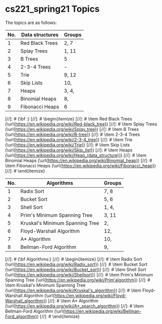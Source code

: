 # cs221_spring21 Topics

The topics are as follows:

| No. | Data structures | Groups |
| --- | ----------- | ----------- |
| 1   | Red Black Trees | 2, 7 |
| 2   | Splay Trees | 1, 11 |
| 3   | B Trees | 5 |
| 4   | 2-3-4 Trees | - |
| 5   | Trie | 9, 12 |
| 6   | Skip Lists | 10, |
| 7   | Heaps | 3, 4, |
| 8   | Binomial Heaps | 8,  |
| 9   | Fibonacci Heaps | 6 |


[//]: # {\bf :}
[//]: # \begin{itemize}
[//]: # 	\item Red Black Trees (\url{https://en.wikipedia.org/wiki/Red-black_tree})
[//]: # 	\item Splay Trees (\url{https://en.wikipedia.org/wiki/Splay_tree})
[//]: # 	\item B Trees (\url{https://en.wikipedia.org/wiki/B-tree})
[//]: # 	\item 2-3-4 Trees (\url{https://en.wikipedia.org/wiki/2-3-4_tree})
[//]: # 	\item Trie (\url{https://en.wikipedia.org/wiki/Trie})
[//]: # 	\item Skip Lists (\url{https://en.wikipedia.org/wiki/Skip_list})
[//]: # 	\item Heaps (\url{https://en.wikipedia.org/wiki/Heap_(data_structure)})
[//]: # 	\item Binomial Heaps (\url{https://en.wikipedia.org/wiki/Binomial_heap})
[//]: # 	\item Fibonacci Heaps (\url{https://en.wikipedia.org/wiki/Fibonacci_heap})
[//]: # \end{itemize}


| No. | Algorithms | Groups |
| --- | ----------- | ----------- |
| 1   | Radix Sort | 7, 8 |
| 2   | Bucket Sort | 5, 6 |
| 3   | Shell Sort | 1, 4, |
| 4   | Prim's Minimum Spanning Tree | 3, 11 |
| 5   | Kruskal's Minimum Spanning Tree | 2, |
| 6   | Floyd-Warshall Algorithm | 12,  |
| 7   | A\* Algorithm | 10, |
| 8   | Bellman-Ford Algorithm | 9, |

[//]: # {\bf Algorithms:}
[//]: # \begin{itemize}
[//]: # 	\item Radix Sort (\url{https://en.wikipedia.org/wiki/Radix_sort})
[//]: # 	\item Bucket Sort (\url{https://en.wikipedia.org/wiki/Bucket_sort})
[//]: # 	\item Shell Sort (\url{https://en.wikipedia.org/wiki/Shellsort})
[//]: # 	\item Prim's Minimum Spanning Tree (\url{https://en.wikipedia.org/wiki/Prim'algorithm})
[//]: # 	\item Kruskal's Minimum Spanning Tree (\url{https://en.wikipedia.org/wiki/Kruskal's_algorithm})
[//]: # 	\item Floyd-Warshall Algorithm (\url{https://en.wikipedia.org/wiki/Floyd-Warshall_algorithm})
[//]: # 	\item A* Algorithm (\url{https://en.wikipedia.org/wiki/A*_search_algorithm})
[//]: # 	\item Bellman-Ford Algorithm (\url{https://en.wikipedia.org/wiki/Bellman-Ford_algorithm})
[//]: # \end{itemize}

